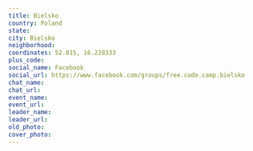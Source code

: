 ```yaml
---
title: Bielsko
country: Poland
state: 
city: Bielsko
neighborhood: 
coordinates: 52.815, 16.228333
plus_code:
social_name: Facebook
social_url: https://www.facebook.com/groups/free.code.camp.bielsko
chat_name:
chat_url:
event_name:
event_url:
leader_name:
leader_url:
old_photo: 
cover_photo:
---
```

